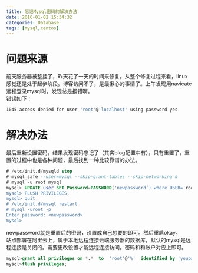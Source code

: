 ```yaml
---
title: 忘记Mysql密码的解决办法
date: 2016-01-02 15:34:32
categories: Database
tags: [mysql,centos]
---
```

# 问题来源
前天服务器被整挂了，昨天花了一天的时间来修复。从整个修复过程来看，linux感觉还是处于起步阶段。博客访问不了，是最揪心的事情了。上午发现用navicate远程登录mysql时，发现总是报错啊。  
错误如下：  
```bash
1045 access denied for user 'root'@'localhost' using password yes
```  
# 解决办法
最后重新设置密码，结果发现密码忘记了（其实blog配置中有），只有重置了，重置的过程中也是各种问题，最后找到一种比较靠谱的办法。  
```sql
# /etc/init.d/mysqld stop 
# mysql_safe --user=mysql --skip-grant-tables --skip-networking & 
# mysql -u root mysql 
mysql> UPDATE user SET Password=PASSWORD('newpassword’) where USER='root';
mysql> FLUSH PRIVILEGES; 
mysql> quit 
# /etc/init.d/mysql restart 
# mysql -uroot -p 
Enter password: <newpassword> 
mysql>
```  
newpassword就是重置后的密码，设置成自己想要的即可。然后重启okay。  
站点部署在阿里云上，属于本地远程连接云端服务器的数据库，默认的mysql是远程连接是关闭的。需要更改设置才能远程连接访问。密码和和账户对应上即可。  
```sql
mysql>grant all privileges on *.*  to  'root'@'%'  identified by 'youpassword'  with grant option;
mysql>flush privileges;
```  
